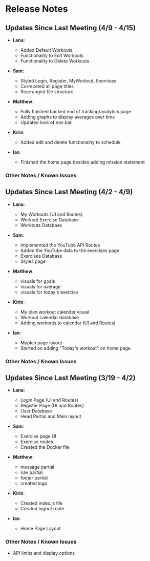 # Release Notes

## Updates Since Last Meeting (4/9 - 4/15)

- **Lana**:

  - Added Default Workouts
  - Functionality to Edit Workouts
  - Functionality to Delete Workouts

- **Sam**:

  - Styled Login, Register, MyWorkout, Exercises
  - Correceted all page titles
  - Rearranged file structure

- **Matthew**:

  - Fully finished backed end of tracking/analytics page
  - Adding graphs to display averages over time
  - Updated look of nav bar

- **Kirin**:

  - Added edit and delete functionality to schedule

- **Ian**:

  - Finished the home page besides adding mission statement

### Other Notes / Known Issues

## Updates Since Last Meeting (4/2 - 4/9)

- **Lana**:

  - My Workouts (UI and Routes)
  - Workout Exercise Database
  - Workouts Database

- **Sam**:

  - Implemented the YouTube API Routes
  - Added the YouTube data to the exercises page
  - Exercises Database
  - Styles page

- **Matthew**:

  - visuals for goals
  - visuals for average
  - visuals for today's exercise

- **Kirin**:

  - My plan workout calender visual
  - Workout calendar database
  - Adding workouts to calendar (UI and Routes)

- **Ian**:

  - Myplan page layout
  - Started on adding "Today's workout" on home page

### Other Notes / Known Issues

## Updates Since Last Meeting (3/19 - 4/2)

- **Lana**:

  - Login Page (UI and Routes)
  - Register Page (UI and Routes)
  - User Database
  - Head Partial and Main layout

- **Sam**:

  - Exercise page UI
  - Exercise routes
  - Created the Docker file

- **Matthew**:

  - message partial
  - nav partial
  - footer partial
  - created logo

- **Kirin**:

  - Created index.js file
  - Created logout route

- **Ian**:
  - Home Page Layout

### Other Notes / Known Issues

- API limits and display options
